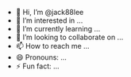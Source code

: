- 👋 Hi, I’m @jack88lee
- 👀 I’m interested in ...
- 🌱 I’m currently learning ...
- 💞️ I’m looking to collaborate on ...
- 📫 How to reach me ...
- 😄 Pronouns: ...
- ⚡ Fun fact: ...

<!---
jack88lee/jack88lee is a ✨ special ✨ repository because its `README.md` (this file) appears on your GitHub profile.
You can click the Preview link to take a look at your changes.
--->
